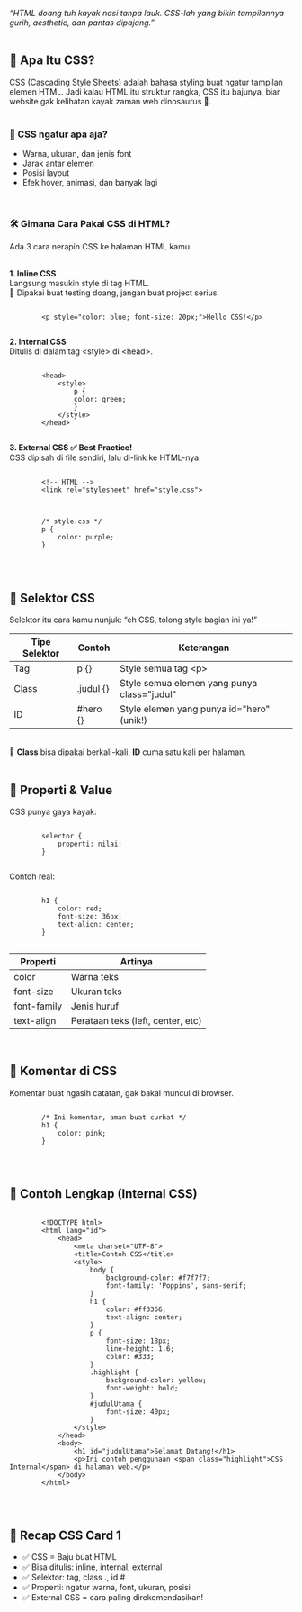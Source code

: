 <i>“HTML doang tuh kayak nasi tanpa lauk. CSS-lah yang bikin tampilannya gurih, aesthetic, dan pantas dipajang.”</i>
<br><br>
<h2>🌈 Apa Itu CSS?</h2>
CSS (Cascading Style Sheets) adalah bahasa styling buat ngatur tampilan elemen HTML. Jadi kalau HTML itu struktur rangka, CSS itu bajunya, biar website gak kelihatan kayak zaman web dinosaurus 🦖.
<br><br>

<h3>🔧 CSS ngatur apa aja?</h3>
<ul>
  <li>Warna, ukuran, dan jenis font</li>
  <li>Jarak antar elemen</li>
  <li>Posisi layout</li>
  <li>Efek hover, animasi, dan banyak lagi</li>
</ul>
<br>

<h3>🛠️ Gimana Cara Pakai CSS di HTML?</h3>
Ada 3 cara nerapin CSS ke halaman HTML kamu:
<br><br>

<b>1. Inline CSS</b><br>
Langsung masukin style di tag HTML. <br>
🚫 Dipakai buat testing doang, jangan buat project serius.
<div class="codean">
    <pre><code>
        &lt;p style="color: blue; font-size: 20px;"&gt;Hello CSS!&lt;/p&gt;
    </code></pre>
</div>

<b>2. Internal CSS</b><br>
Ditulis di dalam tag <span>&lt;style&gt;</span> di <span>&lt;head&gt;</span>.
<div class="codean">
    <pre><code>
        &lt;head&gt;
            &lt;style&gt;
                p {
                color: green;
                }
            &lt;/style&gt;
        &lt;/head&gt;
    </code></pre>
</div>

<b>3. External CSS ✅ Best Practice!</b><br>
CSS dipisah di file sendiri, lalu di-link ke HTML-nya.
<div class="codean">
    <pre><code>
        &lt;!-- HTML --&gt;
        &lt;link rel="stylesheet" href="style.css"&gt;
    </code></pre>
</div>
<div class="codean">
    <pre><code>
        /* style.css */
        p {
            color: purple;
        }
    </code></pre>
</div>
<br>

<h2>🧠 Selektor CSS</h2>
Selektor itu cara kamu nunjuk: “eh CSS, tolong style bagian ini ya!”

<table class="tb-blog">
  <thead>
    <tr>
      <th>Tipe Selektor</th>
      <th>Contoh</th>
      <th>Keterangan</th>
    </tr>
  </thead>
  <tbody>
    <tr>
      <td>Tag</td>
      <td><span>p {}</span></td>
      <td>Style semua tag <span>&lt;p&gt;</span></td>
    </tr>
    <tr>
      <td>Class</td>
      <td><span>.judul {}</span></td>
      <td>Style semua elemen yang punya <span>class="judul"</span></td>
    </tr>
    <tr>
      <td>ID</td>
      <td><span>#hero {}</span></td>
      <td>Style elemen yang punya <span>id="hero"</span> (unik!)</td>
    </tr>
  </tbody>
</table>
<br>
📝 <b>Class</b> bisa dipakai berkali-kali, <b>ID</b> cuma satu kali per halaman.
<br><br>

<h2>🧪 Properti & Value</h2>
CSS punya gaya kayak:
<div class="codean">
    <pre><code>
        selector {
            properti: nilai;
        }
    </code></pre>
</div>

Contoh real:
<div class="codean">
    <pre><code>
        h1 {
            color: red;
            font-size: 36px;
            text-align: center;
        }
    </code></pre>
</div>

<table class="tb-blog">
  <thead>
    <tr>
      <th>Properti</th>
      <th>Artinya</th>
    </tr>
  </thead>
  <tbody>
    <tr>
      <td><span>color</span></td>
      <td>Warna teks</td>
    </tr>
    <tr>
      <td><span>font-size</span></td>
      <td>Ukuran teks</td>
    </tr>
    <tr>
      <td><span>font-family</span></td>
      <td>Jenis huruf</td>
    </tr>
    <tr>
      <td><span>text-align</span></td>
      <td>Perataan teks (left, center, etc)</td>
    </tr>
  </tbody>
</table>
<br>

<h2>💬 Komentar di CSS</h2>
Komentar buat ngasih catatan, gak bakal muncul di browser.
<div class="codean">
    <pre><code>
        /* Ini komentar, aman buat curhat */
        h1 {
            color: pink;
        }
    </code></pre>
</div>
<br>

<h2>🔧 Contoh Lengkap (Internal CSS)</h2>
<div class="codean">
    <pre><code>
        &lt;!DOCTYPE html&gt;
        &lt;html lang="id"&gt;
            &lt;head&gt;
                &lt;meta charset="UTF-8"&gt;
                &lt;title&gt;Contoh CSS&lt;/title&gt;
                &lt;style&gt;
                    body {
                        background-color: #f7f7f7;
                        font-family: 'Poppins', sans-serif;
                    }
                    h1 {
                        color: #ff3366;
                        text-align: center;
                    }
                    p {
                        font-size: 18px;
                        line-height: 1.6;
                        color: #333;
                    }
                    .highlight {
                        background-color: yellow;
                        font-weight: bold;
                    }
                    #judulUtama {
                        font-size: 40px;
                    }
                &lt;/style&gt;
            &lt;/head&gt;
            &lt;body&gt;
                &lt;h1 id="judulUtama"&gt;Selamat Datang!&lt;/h1&gt;
                &lt;p&gt;Ini contoh penggunaan &lt;span class="highlight"&gt;CSS Internal&lt;/span&gt; di halaman web.&lt;/p&gt;
            &lt;/body&gt;
        &lt;/html&gt;
   </code></pre>
</div>
<br>

<h2>🧠 Recap CSS Card 1</h2>
<ul>
  <li>✅ CSS = Baju buat HTML</li>
  <li>✅ Bisa ditulis: inline, internal, external</li>
  <li>✅ Selektor: tag, class <span>.</span>, id <span>#</span></li>
  <li>✅ Properti: ngatur warna, font, ukuran, posisi</li>
  <li>✅ External CSS = cara paling direkomendasikan!</li>
</ul>
